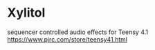 # Xylitol
sequencer controlled audio effects for Teensy 4.1 https://www.pjrc.com/store/teensy41.html